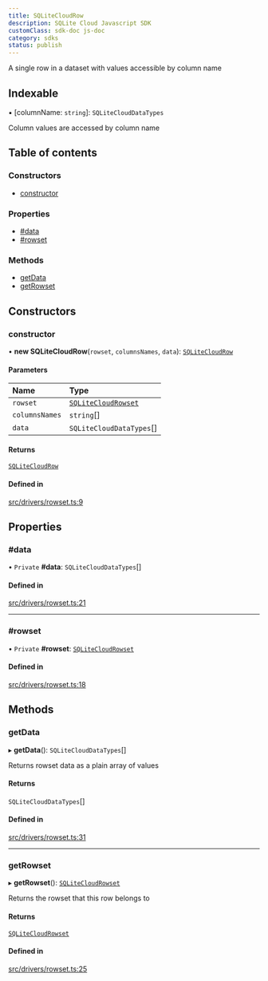 ```yaml
---
title: SQLiteCloudRow
description: SQLite Cloud Javascript SDK
customClass: sdk-doc js-doc
category: sdks
status: publish
---
```


A single row in a dataset with values accessible by column name

## Indexable

▪ [columnName: `string`]: `SQLiteCloudDataTypes`

Column values are accessed by column name

## Table of contents

### Constructors

- [constructor](sqlitecloudrow#constructor)

### Properties

- [#data](sqlitecloudrow##data)
- [#rowset](sqlitecloudrow##rowset)

### Methods

- [getData](sqlitecloudrow#getdata)
- [getRowset](sqlitecloudrow#getrowset)

## Constructors

### constructor

• **new SQLiteCloudRow**(`rowset`, `columnsNames`, `data`): [`SQLiteCloudRow`](sqlitecloudrow)

#### Parameters

| Name | Type |
| :------ | :------ |
| `rowset` | [`SQLiteCloudRowset`](sqlitecloudrowset) |
| `columnsNames` | `string`[] |
| `data` | `SQLiteCloudDataTypes`[] |

#### Returns

[`SQLiteCloudRow`](sqlitecloudrow)

#### Defined in

[src/drivers/rowset.ts:9](https://github.com/sqlitecloud/sqlitecloud-js/blob/f7cd658/src/drivers/rowset.ts#L9)

## Properties

### #data

• `Private` **#data**: `SQLiteCloudDataTypes`[]

#### Defined in

[src/drivers/rowset.ts:21](https://github.com/sqlitecloud/sqlitecloud-js/blob/f7cd658/src/drivers/rowset.ts#L21)

___

### #rowset

• `Private` **#rowset**: [`SQLiteCloudRowset`](sqlitecloudrowset)

#### Defined in

[src/drivers/rowset.ts:18](https://github.com/sqlitecloud/sqlitecloud-js/blob/f7cd658/src/drivers/rowset.ts#L18)

## Methods

### getData

▸ **getData**(): `SQLiteCloudDataTypes`[]

Returns rowset data as a plain array of values

#### Returns

`SQLiteCloudDataTypes`[]

#### Defined in

[src/drivers/rowset.ts:31](https://github.com/sqlitecloud/sqlitecloud-js/blob/f7cd658/src/drivers/rowset.ts#L31)

___

### getRowset

▸ **getRowset**(): [`SQLiteCloudRowset`](sqlitecloudrowset)

Returns the rowset that this row belongs to

#### Returns

[`SQLiteCloudRowset`](sqlitecloudrowset)

#### Defined in

[src/drivers/rowset.ts:25](https://github.com/sqlitecloud/sqlitecloud-js/blob/f7cd658/src/drivers/rowset.ts#L25)
